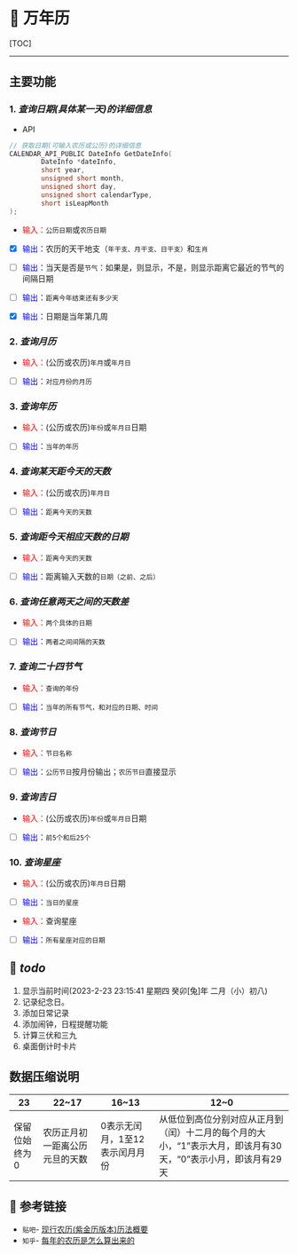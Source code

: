 # 📆 万年历

[TOC]

---


## **主要功能**

### 1.  *查询日期(具体某一天)的详细信息*

- API

```c
// 获取日期(可输入农历或公历)的详细信息
CALENDAR_API_PUBLIC DateInfo GetDateInfo(
        DateInfo *dateInfo,
        short year,
        unsigned short month,
        unsigned short day,
        unsigned short calendarType,
        short isLeapMonth
);
```



- <font color="red">输入：</font>`公历日期`或`农历日期`

- [x] <font color="blue">输出：</font>农历的天干地支（`年干支、月干支、日干支）`和`生肖`

- [ ] <font color="blue">输出：</font>当天是否是`节气`：如果是，则显示，不是，则显示距离它最近的节气的间隔日期

- [ ] <font color="blue">输出：</font>`距离今年结束还有多少天`

- [x] <font color="blue">输出：</font>日期是当年第几周

    

### 2. *查询月历*

- <font color="red">输入：</font>(公历或农历)`年月`或`年月日`
  
- [ ] <font color="blue">输出：</font>`对应月份的月历`
### 3. *查询年历*

- <font color="red">输入：</font>(公历或农历)`年份`或`年月日`日期
- [ ] <font color="blue">输出：</font>`当年的年历`

### 4. *查询某天距今天的天数*
- <font color="red">输入：</font>(公历或农历)`年月日`
- [ ] <font color="blue">输出：</font>`距离今天的天数`
### 5. *查询距今天相应天数的日期*
- <font color="red">输入：</font>`距离今天的天数`
- [ ] <font color="blue">输出：</font>距离输入天数的`日期（之前、之后）`
### 6. *查询任意两天之间的天数差*
- <font color="red">输入：</font>`两个具体的日期`
- [ ] <font color="blue">输出：</font>`两者之间间隔的天数`
### 7. *查询二十四节气*
- <font color="red">输入：</font>`查询的年份`
- [ ] <font color="blue">输出：</font>`当年的所有节气，和对应的日期、时间`
### 8. *查询节日*
- <font color="red">输入：</font>`节日名称`
- [ ] <font color="blue">输出：</font>`公历节日`按月份输出；`农历节日`直接显示
### 9. *查询吉日*
- <font color="red">输入：</font>(公历或农历)`年份`或`年月日`日期
- [ ] <font color="blue">输出：</font>`前5个和后25个`
### 10. *查询星座*
- <font color="red">输入：</font>(公历或农历)`年月日`日期
- [ ] <font color="blue">输出：</font>`当日的星座`

- <font color="red">输入：</font>查询星座
- [ ] <font color="blue">输出：</font>`所有星座对应的日期`


## 📑 ***todo***
1. 显示当前时间(2023-2-23 23:15:41 星期四 癸卯[兔]年 二月（小）初八)
2. 记录纪念日。
3. 添加日常记录
4. 添加闹钟，日程提醒功能
5. 计算三伏和三九
6. 桌面倒计时卡片

## 数据压缩说明

| 23      | 22~17           | 16~13             | 12~0                                                        |
|---------|-----------------|-------------------|-------------------------------------------------------------|
| 保留位始终为0 | 农历正月初一距离公历元旦的天数 | 0表示无闰月，1至12表示闰月月份 | 从低位到高位分别对应从正月到（闰）十二月的每个月的大小，“1”表示大月，即该月有30天，“0”表示小月，即该月有29天 |



## 🔗 参考链接

* `贴吧`- [现行农历(紫金历版本)历法概要](https://tieba.baidu.com/p/2237932540#/)
* `知乎`- [每年的农历是怎么算出来的](https://www.zhihu.com/question/437033426/answer/1678577830)

